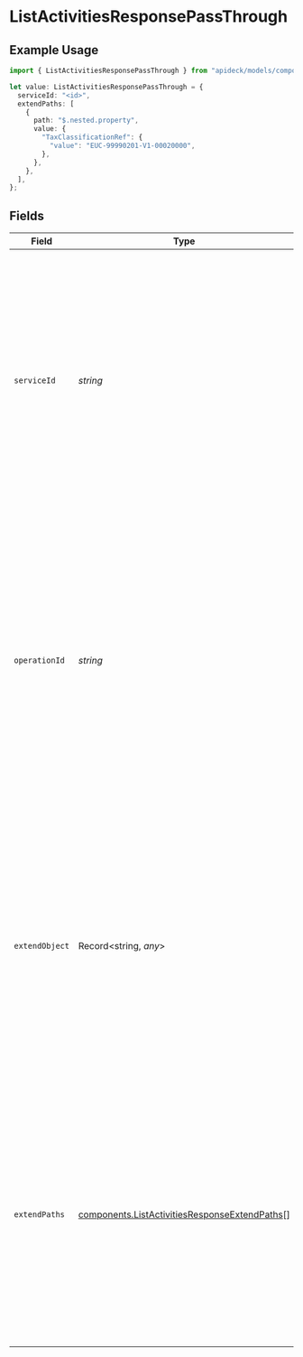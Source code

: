 # ListActivitiesResponsePassThrough

## Example Usage

```typescript
import { ListActivitiesResponsePassThrough } from "apideck/models/components";

let value: ListActivitiesResponsePassThrough = {
  serviceId: "<id>",
  extendPaths: [
    {
      path: "$.nested.property",
      value: {
        "TaxClassificationRef": {
          "value": "EUC-99990201-V1-00020000",
        },
      },
    },
  ],
};
```

## Fields

| Field                                                                                                                                                                                                                                                                                                                                   | Type                                                                                                                                                                                                                                                                                                                                    | Required                                                                                                                                                                                                                                                                                                                                | Description                                                                                                                                                                                                                                                                                                                             |
| --------------------------------------------------------------------------------------------------------------------------------------------------------------------------------------------------------------------------------------------------------------------------------------------------------------------------------------- | --------------------------------------------------------------------------------------------------------------------------------------------------------------------------------------------------------------------------------------------------------------------------------------------------------------------------------------- | --------------------------------------------------------------------------------------------------------------------------------------------------------------------------------------------------------------------------------------------------------------------------------------------------------------------------------------- | --------------------------------------------------------------------------------------------------------------------------------------------------------------------------------------------------------------------------------------------------------------------------------------------------------------------------------------- |
| `serviceId`                                                                                                                                                                                                                                                                                                                             | *string*                                                                                                                                                                                                                                                                                                                                | :heavy_check_mark:                                                                                                                                                                                                                                                                                                                      | This property contains the unique identifier for the service to which the pass-through operation should be applied. It is a mandatory field and is expected to be a non-empty string. This identifier is crucial for routing the pass-through request to the correct service within the CRM ecosystem.                                  |
| `operationId`                                                                                                                                                                                                                                                                                                                           | *string*                                                                                                                                                                                                                                                                                                                                | :heavy_minus_sign:                                                                                                                                                                                                                                                                                                                      | This optional property specifies the identifier for a particular workflow operation that the pass-through should target. It is useful in scenarios where multiple downstream requests are made, allowing for precise control over which operation the pass-through affects. The value is a string and can be omitted if not applicable. |
| `extendObject`                                                                                                                                                                                                                                                                                                                          | Record<string, *any*>                                                                                                                                                                                                                                                                                                                   | :heavy_minus_sign:                                                                                                                                                                                                                                                                                                                      | This property is an object designed to allow direct extension with any additional properties needed for the pass-through operation. It provides flexibility by enabling developers to include custom data structures as required by specific use cases. The object can be empty or populated with key-value pairs as needed.            |
| `extendPaths`                                                                                                                                                                                                                                                                                                                           | [components.ListActivitiesResponseExtendPaths](../../models/components/listactivitiesresponseextendpaths.md)[]                                                                                                                                                                                                                          | :heavy_minus_sign:                                                                                                                                                                                                                                                                                                                      | This property is an array of objects, each representing a structured data modification path. It allows developers to specify multiple JSONPath strings for applying changes to the data structure. This feature is particularly useful for complex data transformations within the pass-through operation.                              |